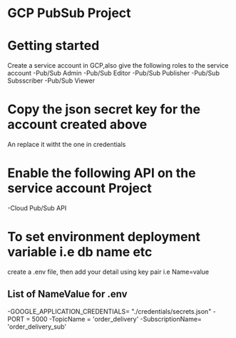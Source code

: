 
# GCP PubSub Project

# Getting started
Create a service account in GCP,also give the following roles to the service account
-Pub/Sub Admin
-Pub/Sub Editor
-Pub/Sub Publisher
-Pub/Sub Subsscriber
-Pub/Sub Viewer

# Copy the json secret key for the account created above
An replace it witht the one in credentials

# Enable the following API on the service account Project
-Cloud Pub/Sub  API

# To set environment deployment variable i.e db name etc
create a .env  file, then add your detail using key pair i.e Name=value

## List of NameValue for .env 
-GOOGLE_APPLICATION_CREDENTIALS= "./credentials/secrets.json"
-PORT = 5000
-TopicName = 'order_delivery'
-SubscriptionName= 'order_delivery_sub' 




